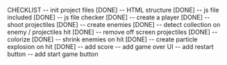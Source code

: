 CHECKLIST
-- init project files [DONE]
-- HTML structure [DONE]
-- js file included [DONE]
-- js file checker [DONE]
-- create a player [DONE]
-- shoot projectiles [DONE]
-- create enemies [DONE]
-- detect collection on enemy / projectiles hit [DONE]
-- remove off screen projectiles [DONE]
-- colorize [DONE]
-- shrink enemies on hit [DONE]
-- create particle explosion on hit [DONE]
-- add score
-- add game over UI
-- add restart button
-- add start game button
